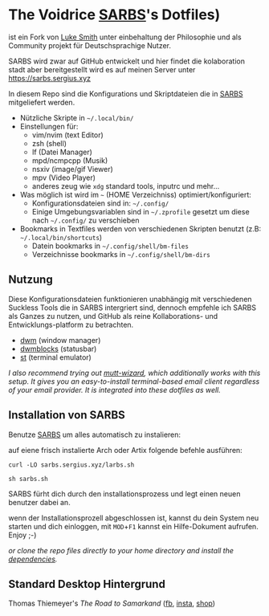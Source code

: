 # The Voidrice [SARBS](https://sarbs.sergius.xyz/)'s Dotfiles)
ist ein Fork von [Luke Smith](https://github.com/LukeSmithxyz/voidrice) unter einbehaltung der Philosophie und als Community projekt für Deutschsprachige Nutzer.

SARBS wird zwar auf GitHub entwickelt und hier findet die kolaboration stadt aber bereitgestellt wird es auf meinen Server unter https://sarbs.sergius.xyz

In diesem Repo sind die Konfigurations und Skriptdateien die in [SARBS](https://sarbs.sergius.xyz) mitgeliefert werden.

- Nützliche Skripte in `~/.local/bin/`
- Einstellungen für:
	- vim/nvim (text Editor)
	- zsh (shell)
	- lf (Datei Manager)
	- mpd/ncmpcpp (Musik)
	- nsxiv (image/gif Viewer)
	- mpv (Video Player)
	- anderes zeug wie `xdg` standard tools, inputrc und mehr...
- Was möglich ist wird im `~` (HOME Verzeichniss) optimiert/konfiguriert:
	- Konfigurationsdateien sind in: `~/.config/`
	- Einige Umgebungsvariablen sind in `~/.zprofile` gesetzt um diese nach `~/.config/` zu verschieben
- Bookmarks in Textfiles werden von verschiedenen Skripten benutzt (z.B: `~/.local/bin/shortcuts`)
	- Datein bookmarks in `~/.config/shell/bm-files`
	- Verzeichnisse bookmarks in `~/.config/shell/bm-dirs`

## Nutzung

Diese Konfigurationsdateien funktionieren unabhängig mit verschiedenen Suckless Tools die in SARBS intergriert sind, dennoch empfehle ich SARBS als Ganzes zu nutzen, und GitHub als reine Kollaborations- und Entwicklungs-platform zu betrachten.

- [dwm](https://github.com/lukesmithxyz/dwm) (window manager)
- [dwmblocks](https://github.com/lukesmithxyz/dwmblocks) (statusbar)
- [st](https://github.com/lukesmithxyz/st) (terminal emulator)

_I also recommend trying out
[mutt-wizard](https://github.com/lukesmithxyz/mutt-wizard), which additionally
works with this setup. It gives you an easy-to-install terminal-based email
client regardless of your email provider. It is integrated into these dotfiles
as well._

## Installation von SARBS

Benutze [SARBS](https://sarbs.sergius.xyz) um alles automatisch zu instalieren:

auf eiene frisch instalierte Arch oder Artix folgende befehle ausführen:

```
curl -LO sarbs.sergius.xyz/larbs.sh
```

```
sh sarbs.sh
```

SARBS fürht dich durch den installationsprozess und legt einen neuen benutzer dabei an.

wenn der Installationsprozell abgeschlossen ist, kannst du dein System neu starten und dich einloggen, mit `MOD`+`F1` kannst ein Hilfe-Dokument aufrufen. Enjoy ;-)

_or clone the repo files directly to your home directory and install the
[dependencies](https://github.com/LukeSmithxyz/LARBS/blob/master/static/progs.csv)._

## Standard Desktop Hintergrund

Thomas Thiemeyer's *The Road to Samarkand* ([fb](https://www.facebook.com/t.thiemeyer/), [insta](https://www.instagram.com/tthiemeyer/), [shop](https://www.redbubble.com/de/people/TThiemeyer/shop))
